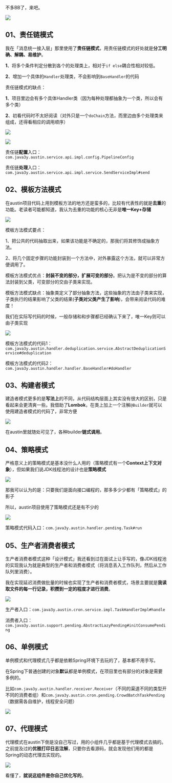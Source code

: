不多BB了，来吧。

![](https://tva1.sinaimg.cn/large/e6c9d24egy1h181ovclxsj21g50u0gpy.jpg#id=ERFgt&originHeight=1080&originWidth=1877&originalType=binary&ratio=1&rotation=0&showTitle=false&status=done&style=none&title=)

## 01、责任链模式

我在「消息统一接入层」那里使用了**责任链模式**，用责任链模式的好处就是**分工明确、解耦、易维护**。

**1**、将多个条件判定分散到各个的处理类上，相对于`if else`耦合性相对较低。

**2**、增加一个具体的`Handler`处理类，不会影响到`BaseHandler`的代码

责任链模式的缺点：

**1**、项目里边会有多个具体Handler类（因为每种处理都抽象为一个类，所以会有多个类）

**2**、初看代码时不太好阅读（对外只是一个`doChain`方法，而里边由多个处理类来组成，还得看相应的调用顺序）

![](https://tva1.sinaimg.cn/large/e6c9d24egy1h1834cytpgj20u00pndj1.jpg#id=dQE4V&originHeight=923&originWidth=1080&originalType=binary&ratio=1&rotation=0&showTitle=false&status=done&style=none&title=)

![](https://tva1.sinaimg.cn/large/e6c9d24egy1h18f79euisj21090u078r.jpg#id=IuMag&originHeight=1080&originWidth=1305&originalType=binary&ratio=1&rotation=0&showTitle=false&status=done&style=none&title=)

责任链**配置**入口：`com.java3y.austin.service.api.impl.config.PipelineConfig`

责任链**处理**入口：`com.java3y.austin.service.api.impl.service.SendServiceImpl#send`

## 02、模板方法模式

在austin项目代码上用到模板方法的地方还是蛮多的，比较有代表性的就是**去重**的功能。老读者可能都知道，我认为去重的功能的核心无非是**唯一Key+存储**

![](https://tva1.sinaimg.cn/large/e6c9d24egy1h183g1w9bjj20n2078dgb.jpg#id=UWpXY&originHeight=260&originWidth=830&originalType=binary&ratio=1&rotation=0&showTitle=false&status=done&style=none&title=)

模板方法模式要点：

1、把公共的代码抽取出来，如果该功能是不确定的，那我们将其修饰成抽象方法。

2、将几个固定步骤的功能封装到一个方法中，对外暴露这个方法，就可以非常方便调用了。

模板方法模式优点：**封装不变的部分，扩展可变的部分**。把认为是不变的部分的算法封装到父类，可变部分的交由子类来实现。

模板方法模式缺点：抽象类定义了部分抽象方法，这些抽象的方法由子类来实现，子类执行的结果影响了父类的结果(**子类对父类产生了影响**)，会带来阅读代码的难度！

我们在实际写代码的时候，一般存储和和步骤都已经确认下来了，唯一Key则可以由子类实现

![](https://tva1.sinaimg.cn/large/e6c9d24egy1h183jqzkykj21fy0u00y6.jpg#id=eS7dd&originHeight=1080&originWidth=1870&originalType=binary&ratio=1&rotation=0&showTitle=false&status=done&style=none&title=)

模板方法模式的代码1：`com.java3y.austin.handler.deduplication.service.AbstractDeduplicationService#deduplication`

模板方法模式的代码2：`com.java3y.austin.handler.handler.BaseHandler#doHandler`

## 03、构建者模式

建造者模式更多的是**写法上**的不同，从代码结构层面上其实没有很大的区别，只是看起来会更清爽一些。我借助了**Lombok**，在类上加上一个注解`@Builder`就可以使用建造者模式的代码了，非常方便

![](https://tva1.sinaimg.cn/large/e6c9d24egy1h184bjhp1wj21070u041r.jpg#id=MSjBa&originHeight=1080&originWidth=1303&originalType=binary&ratio=1&rotation=0&showTitle=false&status=done&style=none&title=)

在austin里就随处可见了，各种builder**链式调用**。

## 04、策略模式

严格意义上的策略模式是基本没什么人用的（策略模式有一个**Context上下文对象**），但如果我们说JDK线程池的设计也是**策略模式**

![](https://tva1.sinaimg.cn/large/e6c9d24egy1h184ivm0b6j215q0u079r.jpg#id=bBvuR&originHeight=1080&originWidth=1502&originalType=binary&ratio=1&rotation=0&showTitle=false&status=done&style=none&title=)

那我可以认为的是：只要我们是面向接口编程的，那多多少少都有「策略模式」的影子

所以，austin项目使用了策略模式还是有不少的

![](https://tva1.sinaimg.cn/large/e6c9d24egy1h18ao0uy9wj21ti0u0wkd.jpg#id=jxZv7&originHeight=1080&originWidth=2358&originalType=binary&ratio=1&rotation=0&showTitle=false&status=done&style=none&title=)

策略模式代码入口：`com.java3y.austin.handler.pending.Task#run`

## 05、生产者消费者模式

生产者消费者模式这种「设计模式」我还看到过在面试上让手写的，像JDK线程池的实现我认为就是典型的生产者和消费者模式（将消息丢入工作队列，然后从工作队列里消费）。

我在实现延迟消费做批量的时候也实现了生产者和消费者模式，场景主要就是**我读取文件的每一行记录，积攒到一定的程度才进行消费**。

![](https://tva1.sinaimg.cn/large/e6c9d24egy1h18axmaptoj215m0u078m.jpg#id=aFGz8&originHeight=1080&originWidth=1498&originalType=binary&ratio=1&rotation=0&showTitle=false&status=done&style=none&title=)

生产者入口：`com.java3y.austin.cron.service.impl.TaskHandlerImpl#handle`

消费者入口：`com.java3y.austin.support.pending.AbstractLazyPending#initConsumePending`

## 06、单例模式

单例模式和代理模式几乎都是依赖Spring环境下去玩的了，基本都不用手写。

在Spring下普通创建的对象**默认**都是单例模式，在项目里也有部分的对象是需要多例的。

比如`com.java3y.austin.handler.receiver.Receiver`（不同的渠道不同的类型开不同的消费者组）和`com.java3y.austin.cron.pending.CrowdBatchTaskPending`（数据需各自维护，线程安全问题）

![](https://tva1.sinaimg.cn/large/e6c9d24egy1h18b73786uj21lq0u0agi.jpg#id=XNLPX&originHeight=1080&originWidth=2078&originalType=binary&ratio=1&rotation=0&showTitle=false&status=done&style=none&title=)

## 07、代理模式

代理模式在austin下倒是没自己写过，用的小组件几乎都是基于代理模式去搞的。之前提及过的**优雅打印日志注解**，只要你去看源码，就会发现他们用的都是Spring的动态代理去实现的。

![](https://tva1.sinaimg.cn/large/e6c9d24egy1h18b93bblyj21ke0u0agh.jpg#id=Fxvxx&originHeight=1080&originWidth=2030&originalType=binary&ratio=1&rotation=0&showTitle=false&status=done&style=none&title=)

看懂了，**就说这组件是你自己优化写的**。

